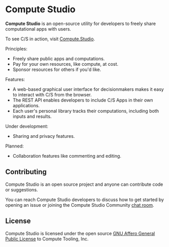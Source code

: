 # Compute Studio

**Compute Studio** is an open-source utility for developers to freely share computational apps with users.

To see C/S in action, visit [Compute.Studio](https://Compute.Studio).

Principles:
- Freely share public apps and computations.
- Pay for your own resources, like compute, at cost.
- Sponsor resources for others if you'd like.

Features:
- A web-based graphical user interface for decisionmakers makes it easy to interact with C/S from the browser.
- The REST API enables developers to include C/S Apps in their own applications. 
- Each user's personal library tracks their computations, including both inputs and results. 

Under development:
- Sharing and privacy features. 

Planned:
- Collaboration features like commenting and editing.


## Contributing

Compute Studio is an open source project and anyone can contribute code or suggestions.

You can reach Compute Studio developers to discuss how to get started by opening an issue or joining the Compute Studio Community [chat room](https://riot.im/app/#/room/!WQWxPnwidsSToqkeLk:matrix.org).

## License

Compute Studio is licensed under the open source [GNU Affero General Public License](/License.txt) to Compute Tooling, Inc.
